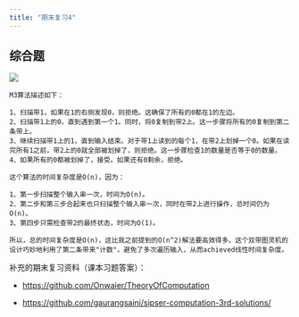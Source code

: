 ```yaml
---
title: "期末复习4"
---
```


## 综合题

![](https://cdn.sa.net/2024/06/27/Rdv2Z7HnpeUOtuo.webp)

```
M3算法描述如下：

1、扫描带1，如果在1的右侧发现0，则拒绝。这确保了所有的0都在1的左边。
2、扫描带1上的0，直到遇到第一个1。同时，将0复制到带2上。这一步骤将所有的0复制到第二条带上。
3、继续扫描带1上的1，直到输入结束。对于带1上读到的每个1，在带2上划掉一个0。如果在读完所有1之前，带2上的0就全部被划掉了，则拒绝。这一步骤检查1的数量是否等于0的数量。
4、如果所有的0都被划掉了，接受。如果还有0剩余，拒绝。

这个算法的时间复杂度是O(n)，因为：

1、第一步扫描整个输入串一次，时间为O(n)。
2、第二步和第三步合起来也只扫描整个输入串一次，同时在带2上进行操作，总时间仍为O(n)。
3、第四步只需检查带2的最终状态，时间为O(1)。

所以，总的时间复杂度是O(n)，这比我之前提到的O(n^2)解法要高效得多。这个双带图灵机的设计巧妙地利用了第二条带来"计数"，避免了多次遍历输入，从而achieved线性时间复杂度。
```

补充的期末复习资料（课本习题答案）：

- https://github.com/Onwaier/TheoryOfComputation

- https://github.com/gaurangsaini/sipser-computation-3rd-solutions/